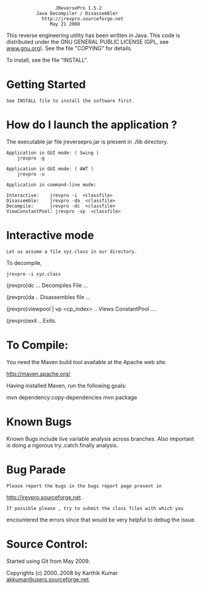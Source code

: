                       JReversePro 1.5.2
               Java Decompiler / Disassembler
                 http://jrevpro.sourceforge.net
	             	May 21 2008

This reverse engineering utility has been written in Java.
This code is distributed under the GNU GENERAL PUBLIC LICENSE
(GPL, see www.gnu.org).  See the file "COPYING" for details.

To install, see the file "INSTALL".


Getting Started
================
	See INSTALL file to install the software first.

How do I launch the application ?
================================

The executable jar file jreversepro.jar is present in ./lib directory.
	
	Application in GUI mode: ( Swing )
		jrevpro -g

	Application in GUI mode: ( AWT )
		jrevpro -u		
		
	Application in command-line mode:

	Interactive: 	jrevpro -i  <classfile>
	Disassemble: 	jrevpro -da  <classfile>
	Decompile:  	jrevpro -dc  <classfile>		
	ViewConstantPool: jrevpro -vp  <classfile>			
		

Interactive mode
================
	Let us assume a file xyz.class in our directory.
	
To decompile,

	jrevpro -i xyz.class
	
(jrevpro)dc 
  ... Decompiles File ...
  
(jrevpro)da
  .. Disassembles file ...
  
(jrevpro)viewpool  |  vp  <cp_index>
  .. Views ConstantPool ....
  
(jrevpro)exit
    ...Exits.
  

To Compile:
==========
You need the Maven build tool available at the Apache web site.

http://maven.apache.org/

Having installed Maven, run the following goals:

mvn dependency:copy-dependencies
mvn package
  
Known Bugs
==========
   Known Bugs include live variable analysis across branches.
   Also important is doing a rigorous try..catch.finally analysis.  	
   
Bug Parade
=========
	Please report the bugs in the bugs report page present in 
http://jrevpro.sourceforge.net .
 
    If possible please , try to submit the class files with which you 
 encountered the errors since that would be very helpful to debug the issue.
 
Source Control:
==============
   Started using Git from May 2009.





Copyrights (c) 2000..2008 by  Karthik Kumar 
akkumar@users.sourceforge.net.
